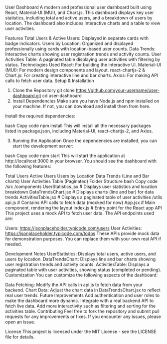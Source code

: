 User Dashboard
A modern and professional user dashboard built using React, Material-UI (MUI), and Chart.js. This dashboard displays key user statistics, including total and active users, and a breakdown of users by location. The dashboard also includes interactive charts and a table to view user activities.

Features
Total Users & Active Users: Displayed in separate cards with badge indicators.
Users by Location: Organized and displayed professionally using cards with location-based user counts.
Data Trends: Interactive charts showing user registration trends and activity counts.
User Activities Table: A paginated table displaying user activities with filtering by status.
Technologies Used
React: For building the interactive UI.
Material-UI (MUI): For modern design components and layout.
react-chartjs-2 & Chart.js: For creating interactive line and bar charts.
Axios: For making API calls to fetch user data.
Setup & Installation
1. Clone the Repository
git clone https://github.com/your-username/user-dashboard.git
cd user-dashboard
2. Install Dependencies
Make sure you have Node.js and npm installed on your machine. If not, you can download and install them from here.

Install the required dependencies:

bash
Copy code
npm install
This will install all the necessary packages listed in package.json, including Material-UI, react-chartjs-2, and Axios.

3. Running the Application
Once the dependencies are installed, you can start the development server:

bash
Copy code
npm start
This will start the application at http://localhost:3000 in your browser. You should see the dashboard with the following features:

Total Users
Active Users
Users by Location
Data Trends (Line and Bar charts)
User Activities Table (Paginated)
Folder Structure
bash
Copy code
/src
  /components
    UserStatistics.jsx       # Displays user statistics and location breakdown
    DataTrendsChart.jsx      # Displays charts (line and bar) for data trends
    ActivitiesTable.jsx      # Displays a paginated table of user activities
  /utils
    api.js                  # Contains API calls to fetch data (mocked for now)
  App.jsx                   # Main component, rendering the layout
  index.js                  # Entry point for the React app
API
This project uses a mock API to fetch user data. The API endpoints used are:

Users: https://jsonplaceholder.typicode.com/users
User Activities: https://jsonplaceholder.typicode.com/todos
These APIs provide mock data for demonstration purposes. You can replace them with your own real API if needed.

Development Notes
UserStatistics: Displays total users, active users, and users by location.
DataTrendsChart: Displays line and bar charts showing user registration trends and activity counts.
ActivitiesTable: Displays a paginated table with user activities, showing status (completed or pending).
Customization
You can customize the following aspects of the dashboard:

Data Fetching: Modify the API calls in api.js to fetch data from your backend.
Chart Data: Adjust the chart data in DataTrendsChart.jsx to reflect real user trends.
Future Improvements
Add authentication and user roles to make the dashboard more dynamic.
Integrate with a real backend API to fetch live data.
Add more interactivity such as filtering and sorting for the activities table.
Contributing
Feel free to fork the repository and submit pull requests for any improvements or fixes. If you encounter any issues, please open an issue.

License
This project is licensed under the MIT License - see the LICENSE file for details.

